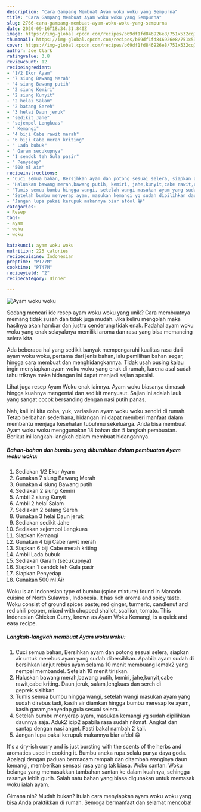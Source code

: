 ```yaml
---
description: "Cara Gampang Membuat Ayam woku woku yang Sempurna"
title: "Cara Gampang Membuat Ayam woku woku yang Sempurna"
slug: 2766-cara-gampang-membuat-ayam-woku-woku-yang-sempurna
date: 2020-09-16T18:34:31.840Z
image: https://img-global.cpcdn.com/recipes/b69df1fd846926e8/751x532cq70/ayam-woku-woku-foto-resep-utama.jpg
thumbnail: https://img-global.cpcdn.com/recipes/b69df1fd846926e8/751x532cq70/ayam-woku-woku-foto-resep-utama.jpg
cover: https://img-global.cpcdn.com/recipes/b69df1fd846926e8/751x532cq70/ayam-woku-woku-foto-resep-utama.jpg
author: Joe Clark
ratingvalue: 3.8
reviewcount: 12
recipeingredient:
- "1/2 Ekor Ayam"
- "7 siung Bawang Merah"
- "4 siung Bawang putih"
- "2 siung Kemiri"
- "2 siung Kunyit"
- "2 helai Salam"
- "2 batang Sereh"
- "3 helai Daun jeruk"
- "sedikit Jahe"
- "sejempol Lengkuas"
- " Kemangi"
- "4 biji Cabe rawit merah"
- "6 biji Cabe merah kriting"
- " Lada bubuk"
- " Garam secukupnya"
- "1 sendok teh Gula pasir"
- " Penyedap"
- "500 ml Air"
recipeinstructions:
- "Cuci semua bahan, Bersihkan ayam dan potong sesuai selera, siapkan air untuk merebus ayam yang sudah dibersihkan. Apabila ayam sudah di bersihkan lanjut rebus ayam selama 10 menit membuang lemak2 yang nempel membandel. Setelah 10 menit tiriskan."
- "Haluskan bawang merah,bawang putih, kemiri, jahe,kunyit,cabe rawit,cabe kriting. Daun jeruk, salam,lengkuas dan sereh di geprek.sisihkan"
- "Tumis semua bumbu hingga wangi, setelah wangi masukan ayam yang sudah direbus tadi, kasih air diamkan hingga bumbu meresap ke ayam, kasih garam,penyedap,gula sesuai selera."
- "Setelah bumbu menyerap ayam, masukan kemangi yg sudah dipilihkan daunnya saja. Aduk2 icip2 apabila rasa sudah nikmat. Angkat dan santap dengan nasi anget. Pasti bakal nambah 2 kali."
- "Jangan lupa pakai kerupuk makannya biar afdol 😁"
categories:
- Resep
tags:
- ayam
- woku
- woku

katakunci: ayam woku woku 
nutrition: 225 calories
recipecuisine: Indonesian
preptime: "PT27M"
cooktime: "PT47M"
recipeyield: "2"
recipecategory: Dinner

---
```



![Ayam woku woku](https://img-global.cpcdn.com/recipes/b69df1fd846926e8/751x532cq70/ayam-woku-woku-foto-resep-utama.jpg)

Sedang mencari ide resep ayam woku woku yang unik? Cara membuatnya memang tidak susah dan tidak juga mudah. Jika keliru mengolah maka hasilnya akan hambar dan justru cenderung tidak enak. Padahal ayam woku woku yang enak selayaknya memiliki aroma dan rasa yang bisa memancing selera kita.

Ada beberapa hal yang sedikit banyak mempengaruhi kualitas rasa dari ayam woku woku, pertama dari jenis bahan, lalu pemilihan bahan segar, hingga cara membuat dan menghidangkannya. Tidak usah pusing kalau ingin menyiapkan ayam woku woku yang enak di rumah, karena asal sudah tahu triknya maka hidangan ini dapat menjadi sajian spesial.

Lihat juga resep Ayam Woku enak lainnya. Ayam woku biasanya dimasak hingga kuahnya mengental dan sedikit menyusut. Sajian ini adalah lauk yang sangat cocok bersanding dengan nasi putih panas.


Nah, kali ini kita coba, yuk, variasikan ayam woku woku sendiri di rumah. Tetap berbahan sederhana, hidangan ini dapat memberi manfaat dalam membantu menjaga kesehatan tubuhmu sekeluarga. Anda bisa membuat Ayam woku woku menggunakan 18 bahan dan 5 langkah pembuatan. Berikut ini langkah-langkah dalam membuat hidangannya.

<!--inarticleads1-->

##### Bahan-bahan dan bumbu yang dibutuhkan dalam pembuatan Ayam woku woku:

1. Sediakan 1/2 Ekor Ayam
1. Gunakan 7 siung Bawang Merah
1. Gunakan 4 siung Bawang putih
1. Sediakan 2 siung Kemiri
1. Ambil 2 siung Kunyit
1. Ambil 2 helai Salam
1. Sediakan 2 batang Sereh
1. Gunakan 3 helai Daun jeruk
1. Sediakan sedikit Jahe
1. Sediakan sejempol Lengkuas
1. Siapkan  Kemangi
1. Gunakan 4 biji Cabe rawit merah
1. Siapkan 6 biji Cabe merah kriting
1. Ambil  Lada bubuk
1. Sediakan  Garam (secukupnya)
1. Siapkan 1 sendok teh Gula pasir
1. Siapkan  Penyedap
1. Gunakan 500 ml Air


Woku is an Indonesian type of bumbu (spice mixture) found in Manado cuisine of North Sulawesi, Indonesia. It has rich aroma and spicy taste. Woku consist of ground spices paste; red ginger, turmeric, candlenut and red chili pepper, mixed with chopped shallot, scallion, tomato. This Indonesian Chicken Curry, known as Ayam Woku Kemangi, is a quick and easy recipe. 

<!--inarticleads2-->

##### Langkah-langkah membuat Ayam woku woku:

1. Cuci semua bahan, Bersihkan ayam dan potong sesuai selera, siapkan air untuk merebus ayam yang sudah dibersihkan. Apabila ayam sudah di bersihkan lanjut rebus ayam selama 10 menit membuang lemak2 yang nempel membandel. Setelah 10 menit tiriskan.
1. Haluskan bawang merah,bawang putih, kemiri, jahe,kunyit,cabe rawit,cabe kriting. Daun jeruk, salam,lengkuas dan sereh di geprek.sisihkan
1. Tumis semua bumbu hingga wangi, setelah wangi masukan ayam yang sudah direbus tadi, kasih air diamkan hingga bumbu meresap ke ayam, kasih garam,penyedap,gula sesuai selera.
1. Setelah bumbu menyerap ayam, masukan kemangi yg sudah dipilihkan daunnya saja. Aduk2 icip2 apabila rasa sudah nikmat. Angkat dan santap dengan nasi anget. Pasti bakal nambah 2 kali.
1. Jangan lupa pakai kerupuk makannya biar afdol 😁


It&#39;s a dry-ish curry and is just bursting with the scents of the herbs and aromatics used in cooking it. Bumbu aneka rupa selalu punya daya goda. Apalagi dengan paduan bermacam rempah dan ditambah wanginya daun kemangi, memberikan sensasi rasa yang tak biasa. Woku santan: Woku belanga yang memasukkan tambahan santan ke dalam kuahnya, sehingga rasanya lebih gurih. Salah satu bahan yang biasa digunakan untuk memasak woku ialah ayam. 

Gimana nih? Mudah bukan? Itulah cara menyiapkan ayam woku woku yang bisa Anda praktikkan di rumah. Semoga bermanfaat dan selamat mencoba!
